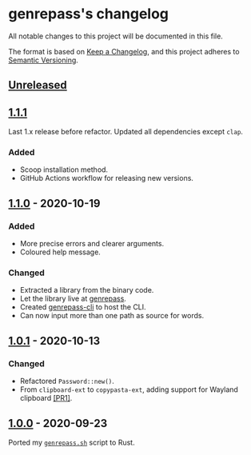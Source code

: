 # genrepass's changelog

All notable changes to this project will be documented in this file.

The format is based on [Keep a Changelog](https://keepachangelog.com/en/1.0.0/),
and this project adheres to [Semantic Versioning](https://semver.org/spec/v2.0.0.html).

## [Unreleased]

## [1.1.1]
<!--BEGIN=1.1.1-->
Last 1.x release before refactor. Updated all dependencies except `clap`.

### Added

- Scoop installation method.
- GitHub Actions workflow for releasing new versions.
<!--END=1.1.1-->
## [1.1.0] - 2020-10-19

### Added

- More precise errors and clearer arguments.
- Coloured help message.

### Changed

- Extracted a library from the binary code.
- Let the library live at [genrepass](https://github.com/AlexChaplinBraz/genrepass).
- Created [genrepass-cli](https://github.com/AlexChaplinBraz/genrepass-cli) to host the CLI.
- Can now input more than one path as source for words.

## [1.0.1] - 2020-10-13

### Changed

- Refactored `Password::new()`.
- From `clipboard-ext` to `copypasta-ext`, adding support for Wayland clipboard
  [[PR1]](https://github.com/AlexChaplinBraz/genrepass/pull/1).

## [1.0.0] - 2020-09-23

Ported my [`genrepass.sh`](https://github.com/AlexChaplinBraz/shell-scripts/tree/master/genrepass) script to Rust.

[Unreleased]: https://github.com/AlexChaplinBraz/genrepass/compare/1.1.1...HEAD
[1.1.1]: https://github.com/AlexChaplinBraz/genrepass/compare/531efab...1.1.1
[1.1.0]: https://github.com/AlexChaplinBraz/genrepass/compare/bdbd989...531efab
[1.0.1]: https://github.com/AlexChaplinBraz/genrepass/compare/8908ce4...bdbd989
[1.0.0]: https://github.com/AlexChaplinBraz/genrepass/tree/8908ce4
